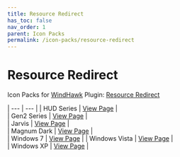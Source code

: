 ```yaml
---
title: Resource Redirect
has_toc: false
nav_order: 1
parent: Icon Packs
permalink: /icon-packs/resource-redirect
---
```


Resource Redirect
=============================
Icon Packs for [WindHawk][WindHawk] Plugin: [Resource Redirect][ResourceRedirect]

| --- | --- |
| HUD Series | [View Page][HUDSeries] |  
| Gen2 Series | [View Page][Gen2Series] |  
| Jarvis | [View Page][Jarvis] |  
| Magnum Dark | [View Page][MagnumDark] |  
| Windows 7 | [View Page][Windows7] | 
| Windows Vista | [View Page][WindowsVista] |  
| Windows XP | [View Page][WindowsXP] |  

<!-- ///////////////////////////////////////////////////////////////////////////////////////////////////////////////////////////////////////////////////// -->

[HUDSeries]: /icon-packs/resource-redirect/hud-series
[Gen2Series]: /icon-packs/resource-redirect/gen2-series
[Jarvis]: /icon-packs/resource-redirect/jarvis
[MagnumDark]: /icon-packs/resource-redirect/magnum-dark
[Windows7]: /icon-packs/resource-redirect/windows-7
[WindowsVista]: /icon-packs/resource-redirect/windows-vista
[WindowsXP]: /icon-packs/resource-redirect/windows-xp

[WindHawk]: https://windhawk.net/
[ResourceRedirect]: https://windhawk.net/mods/icon-resource-redirect

<!-- ///////////////////////////////////////////////////////////////////////////////////////////////////////////////////////////////////////////////////// -->
